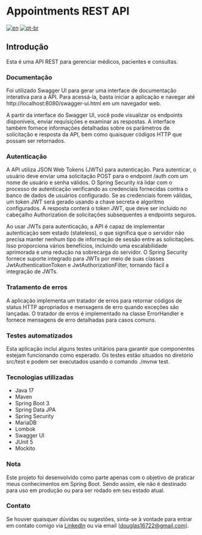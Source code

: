 # Appointments REST API

[![en](https://img.shields.io/badge/lang-en-red.svg)](https://github.com/douglasdotv/appointments/blob/main/README.md)
[![pt-br](https://img.shields.io/badge/lang-pt--br-green.svg)](https://github.com/douglasdotv/appointments/blob/main/README.pt-br.md)

## Introdução

Esta é uma API REST para gerenciar médicos, pacientes e consultas.

### Documentação

Foi utilizado Swagger UI para gerar uma interface de documentação interativa para a API. Para acessá-la, basta iniciar a aplicação e navegar até http://localhost:8080/swagger-ui.html em um navegador web.

A partir da interface do Swagger UI, você pode visualizar os endpoints disponíveis, enviar requisições e examinar as respostas. A interface também fornece informações detalhadas sobre os parâmetros de solicitação e resposta da API, bem como quaisquer códigos HTTP que possam ser retornados.

### Autenticação

A API utiliza JSON Web Tokens (JWTs) para autenticação. Para autenticar, o usuário deve enviar uma solicitação POST para o endpoint /auth com um nome de usuário e senha válidos. O Spring Security irá lidar com o processo de autenticação verificando as credenciais fornecidas contra o banco de dados de usuários configurado. Se as credenciais forem válidas, um token JWT será gerado usando a chave secreta e algoritmo configurados. A resposta conterá o token JWT, que deve ser incluído no cabeçalho Authorization de solicitações subsequentes a endpoints seguros.

Ao usar JWTs para autenticação, a API é capaz de implementar autenticação sem estado (stateless), o que significa que o servidor não precisa manter nenhum tipo de informação de sessão entre as solicitações. Isso proporciona vários benefícios, incluindo uma escalabilidade aprimorada e uma redução na sobrecarga do servidor. O Spring Security fornece suporte integrado para JWTs por meio de suas classes JwtAuthenticationToken e JwtAuthorizationFilter, tornando fácil a integração de JWTs.

### Tratamento de erros

A aplicação implementa um tratador de erros para retornar códigos de status HTTP apropriados e mensagens de erro quando exceções são lançadas. O tratador de erros é implementado na classe ErrorHandler e fornece mensagens de erro detalhadas para casos comuns.

### Testes automatizados

Esta aplicação inclui alguns testes unitários para garantir que componentes estejam funcionando como esperado. Os testes estão situados no diretório src/test e podem ser executados usando o comando ./mvnw test.

### Tecnologias utilizadas

- Java 17
- Maven
- Spring Boot 3
- Spring Data JPA
- Spring Security
- MariaDB
- Lombok
- Swagger UI
- JUnit 5
- Mockito

### Nota

Este projeto foi desenvolvido como parte apenas com o objetivo de praticar meus conhecimentos em Spring Boot. Sendo assim, ele não é destinado para uso em produção ou para ser rodado em seu estado atual.

### Contato

Se houver quaisquer dúvidas ou sugestões, sinta-se à vontade para entrar em contato comigo via [LinkedIn](https://linkedin.com/in/douglasdotv) ou via email (douglas16722@gmail.com).
